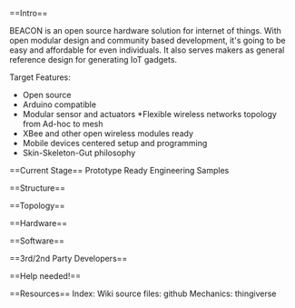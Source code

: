 ==Intro==

BEACON is an open source hardware solution for internet of things. With open modular design and community based development, it's going to be easy and affordable for even individuals. It also serves makers as general reference design for generating IoT gadgets. 

Target Features:
* Open source 
* Arduino compatible
* Modular sensor and actuators 
*Flexible wireless networks topology from Ad-hoc to mesh 
* XBee and other open wireless modules ready 
* Mobile devices centered setup and programming 
* Skin-Skeleton-Gut philosophy

==Current Stage==
Prototype Ready
Engineering Samples

==Structure==

==Topology== 

==Hardware==

==Software==

==3rd/2nd Party Developers==

==Help needed!== 

==Resources==
Index: Wiki
source files: github 
Mechanics: thingiverse
